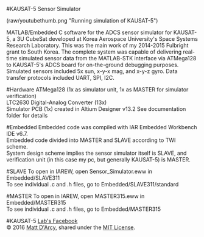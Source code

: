 #KAUSAT-5 Sensor Simulator

(raw/youtubethumb.png "Running simulation of KAUSAT-5")

MATLAB/Embedded C software for the ADCS sensor simulator for KAUSAT-5, a 3U CubeSat developed at Korea Aerospace University's Space Systems Research Laboratory. This was the main work of my 2014-2015 Fulbright grant to South Korea. The complete system was capable of delivering real-time simulated sensor data from the MATLAB-STK interface via ATMega128 to KAUSAT-5's ADCS board for on-the-ground debugging purposes.  Simulated sensors included 5x sun, x-y-x mag, and x-y-z gyro. Data transfer protocols included UART, SPI, I2C.

#Hardware
ATMega128 (1x as simulator unit, 1x as MASTER for simulator verification)  
LTC2630 Digital-Analog Converter (13x)  
Simulator PCB (1x) created in Altium Designer v13.2
See documentation folder for details

#Embedded
Embedded code was compiled with IAR Embedded Workbench IDE v6.7.  
Embedded code divided into MASTER and SLAVE according to TWI scheme.  
System design scheme implies the sensor simulator itself is SLAVE, and verification unit (in this case my pc, but generally KAUSAT-5) is MASTER.

#SLAVE
To open in IAREW, open Sensor_Simulator.eww in Embedded/SLAVE311  
To see individual .c and .h files, go to Embedded/SLAVE311/standard

#MASTER
To open in IAREW, open MASTER315.eww in Embedded/MASTER315  
To see individual .c and .h files, go to Embedded/MASTER315

#KAUSAT-5
[Lab's Facebook](https://www.facebook.com/ssrlmm/)  
© 2016 [Matt D'Arcy](https://www.linkedin.com/in/mmdarcy), shared under the [MIT License](http://www.opensource.org/licenses/MIT).
